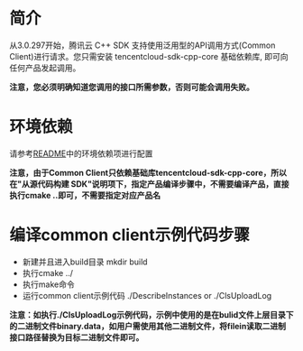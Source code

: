 # 简介
从3.0.297开始，腾讯云 C++ SDK 支持使用泛用型的API调用方式(Common Client)进行请求。您只需安装 tencentcloud-sdk-cpp-core 基础依赖库, 即可向任何产品发起调用。

**注意，您必须明确知道您调用的接口所需参数，否则可能会调用失败。**

# 环境依赖
请参考[README](https://github.com/milezhang/tencentcloud-sdk-cpp/blob/master/README.md)中的环境依赖项进行配置

**注意，由于Common Client只依赖基础库tencentcloud-sdk-cpp-core，所以在"从源代码构建 SDK"说明项下，指定产品编译步骤中，不需要编译产品，直接执行cmake ..即可，不需要指定对应产品名**

# 编译common client示例代码步骤

- 新建并且进入build目录 mkdir build
- 执行cmake ../
- 执行make命令
- 运行common client示例代码  ./DescribeInstances or ./ClsUploadLog 

**注意：如执行./ClsUploadLog示例代码，示例中使用的是在bulid文件上层目录下的二进制文件binary.data，如用户需使用其他二进制文件，将filein读取二进制接口路径替换为目标二进制文件即可。**